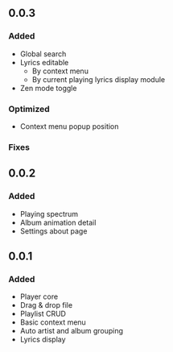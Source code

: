 ## 0.0.3

### Added

* Global search
* Lyrics editable
  * By context menu
  * By current playing lyrics display module 
* Zen mode toggle

### Optimized

* Context menu popup position

### Fixes


## 0.0.2

### Added

* Playing spectrum
* Album animation detail
* Settings about page

## 0.0.1


### Added

* Player core
* Drag & drop file
* Playlist CRUD
* Basic context menu
* Auto artist and album grouping
* Lyrics display